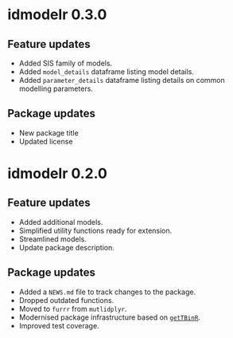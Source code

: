 # idmodelr 0.3.0


## Feature updates

* Added SIS family of models.
* Added `model_details` dataframe listing model details.
* Added `parameter_details` dataframe listing details on common modelling parameters.

## Package updates

* New package title
* Updated license


# idmodelr 0.2.0


## Feature updates

* Added additional models.
* Simplified utility functions ready for extension.
* Streamlined models.
* Update package description.

## Package updates

* Added a `NEWS.md` file to track changes to the package.
* Dropped outdated functions.
* Moved to `furrr` from `mutlidplyr`.
* Modernised package infrastructure based on [`getTBinR`](https://github.com/seabbs/getTBinR).
* Improved test coverage.
